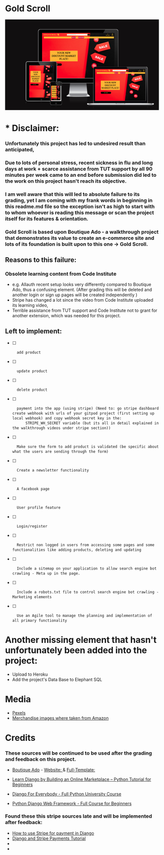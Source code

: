# Gold Scroll 


![Gold Scroll](documentation/readme/gold-scroll.png)


# * Disclaimer: 
###  Unfortunately this project has led to undesired result than anticipated,
###  Due to lots of personal stress, recent sickness in flu and long days at work + scarce assistance from TUT support by all 90 minutes per week came to an end before submission did led to the work on this project hasn't reach its objective.
### I am well aware that this will led to absolute failure to its grading, yet I am coming with my frank words in beginning in this readme.md file so the exception isn't as high to start with to whom whoever is reading this message or scan the project itself for its features & orientation.

### Gold Scroll is based upon Boutique Ado - a walkthrough project that demonstrates its value to create an e-commerce site and lots of its foundation is built upon to this one -> Gold Scroll.


## Reasons to this failure:

### Obsolete learning content from Code Institute 
- e.g. Allauth recent setup looks very differently compared to Boutique Ado, thus a confusing element. (After grading this will be deleted and another login or sign up pages will be created independently )
- Stripe has changed a lot since the video from Code Institute uploaded its learning video, 
- Terrible assistance from TUT support and Code Institute not to grant for another extension, which was needed for this project.   

## Left to implement:

- [ ]       add product
- [ ] 		update product 
- [ ] 		delete product 
- [ ]       payment into the app (using stripe) (Need to: go stripe dashboard create webhook with urls of your gitpod project (first setting up local webhook) and copy webhook secret key in the:           
            STRIPE_WH_SECRET variable (but its all in detail explained in the walkthrough videos under stripe section))
		
- [ ] 		Make sure the form to add product is validated (be specific about what the users are sending through the form)
		
- [ ] 		Create a newsletter functionality
		
- [ ] 		A facebook page
		
- [ ] 		User profile feature
		
- [ ] 		Login/register
		
- [ ] 		Restrict non logged in users from accessing some pages and some functionalities like adding products, deleting and updating
		
- [ ] 		Include a sitemap on your application to allow search engine bot crawling - Meta up in the page. 
		
- [ ] 		Include a robots.txt file to control search engine bot crawling - Marketing elements 
		
- [ ] 		Use an Agile tool to manage the planning and implementation of all primary functionality


# Another missing element that hasn't unfortunately been added into the project:

- Upload to Heroku
- Add the project's Data Base to Elephant SQL 

# Media
 - [Pexels](https://www.pexels.com/)
 - [Merchandise images where taken from Amazon](https://www.amazon.se/-/en/)


# Credits

### These sources will be continued to be used after the grading and feedback on this project. 

- [Boutique Ado](https://github.com/Code-Institute-Solutions/Django3blog/tree/master/12_final_deployment) - [Website: ](https://learn.codeinstitute.net/courses/course-v1:CodeInstitute+EA101+2021_T1/courseware/eb05f06e62c64ac89823cc956fcd8191/3adff2bf4a78469db72c5330b1afa836/?child=last) & [Full-Template: ](https://github.com/Code-Institute-Org/ci-full-template)


- [Learn Django by Building an Online Marketplace – Python Tutorial for Beginners](https://www.youtube.com/watch?v=ZxMB6Njs3ck)
- [Django For Everybody - Full Python University Course](https://www.youtube.com/watch?v=o0XbHvKxw7Y)
- [Python Django Web Framework - Full Course for Beginners](https://www.youtube.com/watch?v=F5mRW0jo-U4&t=1795s)
### Found these this stripe sources late and will be implemented after feedback:
- [How to use Stripe for payment in Django](https://www.youtube.com/watch?v=hZYWtK2k1P8)
- [Django and Stripe Payments Tutorial](https://www.youtube.com/watch?v=722A27IoQnk)
- []()
- []()
